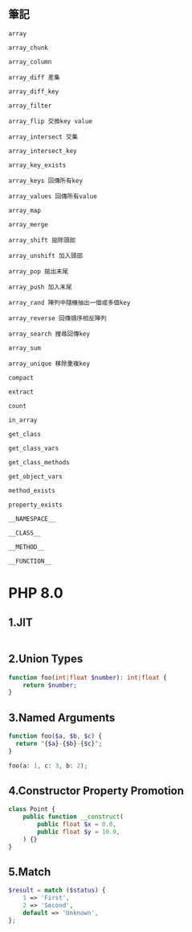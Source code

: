 ## 筆記
```
array

array_chunk

array_column 

array_diff 差集

array_diff_key

array_filter 

array_flip 交換key value

array_intersect 交集

array_intersect_key

array_key_exists

array_keys 回傳所有key

array_values 回傳所有value 

array_map

array_merge

array_shift 拋除頭部

array_unshift 加入頭部

array_pop 拋出末尾

array_push 加入末尾

array_rand 陣列中隨機抽出一個或多個key

array_reverse 回傳順序相反陣列

array_search 搜尋回傳key

array_sum

array_unique 移除重複key

compact

extract

count

in_array

get_class

get_class_vars

get_class_methods

get_object_vars

method_exists

property_exists

__NAMESPACE__

__CLASS__

__METHOD__

__FUNCTION__

```

# PHP 8.0

## 1.JIT
```
```

## 2.Union Types
```php
function foo(int|float $number): int|float {
    return $number;
}
```

## 3.Named Arguments
```php
function foo($a, $b, $c) {
  return "{$a}-{$b}-{$c}";
}

foo(a: 1, c: 3, b: 2);
```

## 4.Constructor Property Promotion
```php
class Point {
    public function __construct(
        public float $x = 0.0,
        public float $y = 10.0,
    ) {}
}
```

## 5.Match
```php
$result = match ($status) {
    1 => 'First',
    2 => 'Second',
    default => 'Unknown',
};
```


